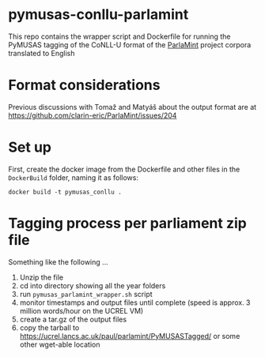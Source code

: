 # pymusas-conllu-parlamint
This repo contains the wrapper script and Dockerfile for running the PyMUSAS tagging of the CoNLL-U format of the [ParlaMint](https://www.clarin.eu/parlamint) project corpora translated to English

# Format considerations
Previous discussions with Tomaž and Matyáš about the output format are at https://github.com/clarin-eric/ParlaMint/issues/204 

# Set up
First, create the docker image from the Dockerfile and other files in the `DockerBuild` folder, naming it as follows:
```
docker build -t pymusas_conllu .
```

# Tagging process per parliament zip file
Something like the following ...
1. Unzip the file
2. cd into directory showing all the year folders
3. run `pymusas_parlamint_wrapper.sh` script
4. monitor timestamps and output files until complete (speed is approx. 3 million words/hour on the UCREL VM)
5. create a tar.gz of the output files
6. copy the tarball to https://ucrel.lancs.ac.uk/paul/parlamint/PyMUSASTagged/ or some other wget-able location
